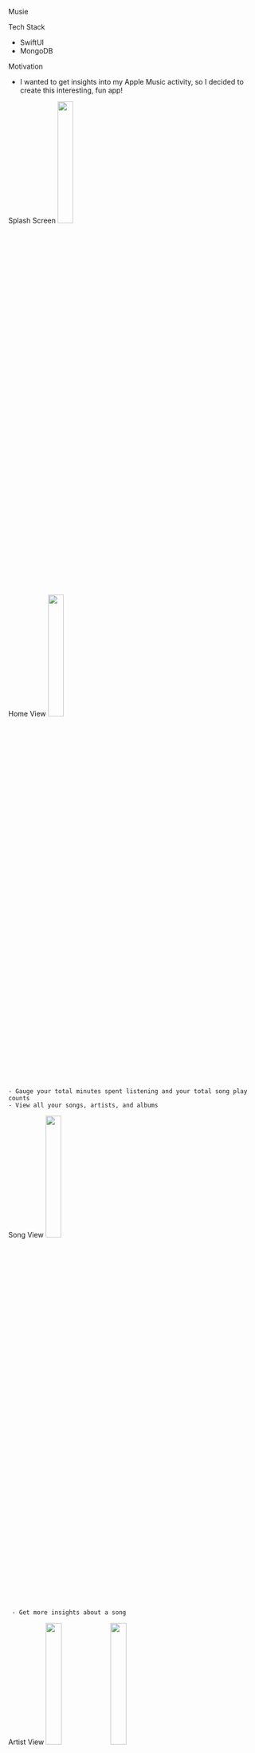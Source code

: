 Musie

Tech Stack
- SwiftUI
- MongoDB


Motivation
- I wanted to get insights into my Apple Music activity, so I decided to create this interesting, fun app!


<p align="middle">
  <p >
  Splash Screen
  <img src="https://github.com/patelarth0311/Musie/assets/82795337/935b1b71-407a-45ce-838b-5380289f3e5b"  width="25%"/>
 
  <p>

  <p>
     Home View
     <img src="https://github.com/patelarth0311/Musie/assets/82795337/9d85e5a5-ca9d-45eb-bdb2-386061ace4c5" width="25%" /> 

     
    - Gauge your total minutes spent listening and your total song play counts 
    - View all your songs, artists, and albums

  </p>
 

  <p>
     Song View
  <img src="https://github.com/patelarth0311/Musie/assets/82795337/c1ae22dc-cb7c-4b57-ac60-5525d29c7d18" width="25%" />
   
     - Get more insights about a song
  </p>
</p>

<p align="middle">
  <p>
     Artist View
     <img src="https://github.com/patelarth0311/Musie/assets/82795337/9171b889-9ce1-4f1e-8a51-edd6b2c34a0a" width="25%" />
     <img src="https://github.com/patelarth0311/Musie/assets/82795337/322e9ae9-21ae-4862-a7fc-507968f0348b" width="25%" /> 
   
     - Get more insights about an artist
  </p>
   


 <p>
     Album View
     <img src="https://github.com/patelarth0311/Musie/assets/82795337/dd9b178b-09a7-4199-9449-cfa1c7092173" width="25%" />
    
     - Get more insights about an album
  
 </p>
 

</p>

<p align="middle">
   <p>
      Insights View
     <img src="https://github.com/patelarth0311/Musie/assets/82795337/ba237f39-9ad4-4a71-99f2-1a87c5b20f4d" width="25%" />
    
      - View the amount of different types of content you added throughout the year so far
    
   </p>
  
 <p>
    Graphics
    <img src="https://github.com/patelarth0311/Musie/assets/82795337/f5f567a0-4911-4fea-8acf-94406ded7870" width="25%" /> 
    
     - View the amount of times you played a song and listened to a song over time. 
  
 </p>
 
</p>
